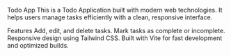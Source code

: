 Todo App
This is a Todo Application built with modern web technologies. It helps users manage tasks efficiently with a clean, responsive interface.

Features
Add, edit, and delete tasks.
Mark tasks as complete or incomplete.
Responsive design using Tailwind CSS.
Built with Vite for fast development and optimized builds.
